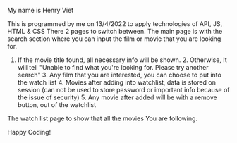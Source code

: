 My name is Henry Viet

This is programmed by me on 13/4/2022 to apply technologies of API, JS, HTML & CSS
There 2 pages to switch between.
The main page is with the search section where you can input the film or movie that you are looking for.
   
 1. If the movie title found, all necessary info will be shown.
    2. Otherwise, It will tell "Unable to find what you're looking for. Please try another search"
    3. Any film that you are interested, you can choose to put into the watch list
    4. Movies after adding into watchlist, data is stored on session (can not be used to store password or important info because of the issue of security)
    5. Any movie after added will be with a remove button, out of the watchlist

The watch list page to show that all the movies You are following.
 
Happy Coding!
